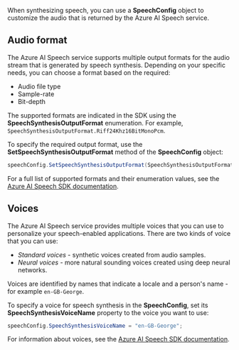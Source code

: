 
When synthesizing speech, you can use a **SpeechConfig** object to customize the audio that is returned by the Azure AI Speech service.

## Audio format

The Azure AI Speech service supports multiple output formats for the audio stream that is generated by speech synthesis. Depending on your specific needs, you can choose a format based on the required:

- Audio file type
- Sample-rate
- Bit-depth

The supported formats are indicated in the SDK using the **SpeechSynthesisOutputFormat** enumeration. For example, `SpeechSynthesisOutputFormat.Riff24Khz16BitMonoPcm`.

To specify the required output format, use the **SetSpeechSynthesisOutputFormat** method of the **SpeechConfig** object:

```csharp
speechConfig.SetSpeechSynthesisOutputFormat(SpeechSynthesisOutputFormat.Riff24Khz16BitMonoPcm);
```

For a full list of supported formats and their enumeration values, see the [Azure AI Speech SDK documentation](/dotnet/api/microsoft.cognitiveservices.speech.speechsynthesisoutputformat).

## Voices

The Azure AI Speech service provides multiple voices that you can use to personalize your speech-enabled applications. There are two kinds of voice that you can use:

- *Standard voices* - synthetic voices created from audio samples.
- *Neural voices* - more natural sounding voices created using deep neural networks.

Voices are identified by names that indicate a locale and a person's name - for example `en-GB-George`.

To specify a voice for speech synthesis in the **SpeechConfig**, set its **SpeechSynthesisVoiceName** property to the voice you want to use:

```csharp
speechConfig.SpeechSynthesisVoiceName = "en-GB-George";
```

For information about voices, see the [Azure AI Speech SDK documentation](/azure/ai-services/speech-service/language-support?tabs=tts).
